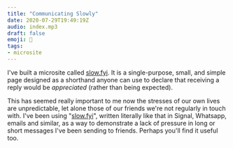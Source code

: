 ```yaml
---
title: "Communicating Slowly"
date: 2020-07-29T19:49:19Z
audio: index.mp3
draft: false
emoji: 🐌
tags:
- microsite
---
```


I've built a microsite called [slow.fyi](https://slow.fyi). It is a single-purpose, small, and simple page designed as a shorthand anyone can use to declare that receiving a reply would be _appreciated_ (rather than being expected).

This has seemed really important to me now the stresses of our own lives are unpredictable, let alone those of our friends we're not regularly in touch with. I've been using "[slow.fyi](https://slow.fyi)", written literally like that in Signal, Whatsapp, emails and similar, as a way to demonstrate a lack of pressure in long or short messages I've been sending to friends. Perhaps you'll find it useful too.

